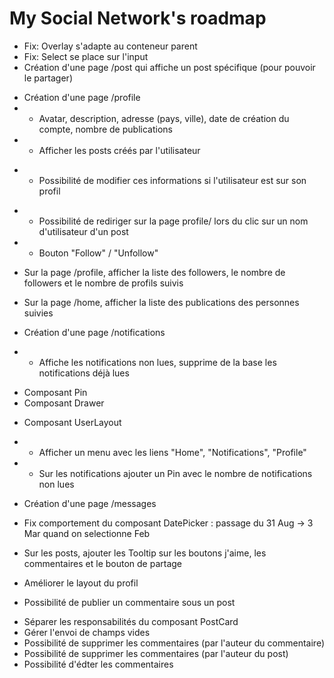 # My Social Network's roadmap

- Fix: Overlay s'adapte au conteneur parent
- Fix: Select se place sur l'input
- Création d'une page /post qui affiche un post spécifique (pour pouvoir le partager)

+ Création d'une page /profile
+ - Avatar, description, adresse (pays, ville), date de création du compte, nombre de publications
+ - Afficher les posts créés par l'utilisateur
- - Possibilité de modifier ces informations si l'utilisateur est sur son profil
+ - Possibilité de rediriger sur la page profile/ lors du clic sur un nom d'utilisateur d'un post


+ - Bouton "Follow" / "Unfollow"
+ Sur la page /profile, afficher la liste des followers, le nombre de followers et le nombre de profils suivis
- Sur la page /home, afficher la liste des publications des personnes suivies

- Création d'une page /notifications
- - Affiche les notifications non lues, supprime de la base les notifications déjà lues

+ Composant Pin
+ Composant Drawer
- Composant UserLayout
- - Afficher un menu avec les liens "Home", "Notifications", "Profile"
- - Sur les notifications ajouter un Pin avec le nombre de notifications non lues

- Création d'une page /messages

- Fix comportement du composant DatePicker : passage du 31 Aug -> 3 Mar quand on selectionne Feb 

- Sur les posts, ajouter les Tooltip sur les boutons j'aime, les commentaires et le bouton de partage
+ Améliorer le layout du profil

+ Possibilité de publier un commentaire sous un post
- Séparer les responsabilités du composant PostCard
- Gérer l'envoi de champs vides
- Possibilité de supprimer les commentaires (par l'auteur du commentaire)
- Possibilité de supprimer les commentaires (par l'auteur du post)
- Possibilité d'édter les commentaires